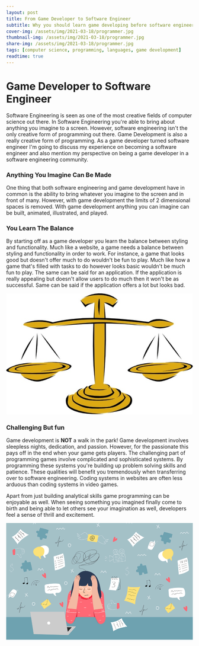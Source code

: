 ```yaml
---
layout: post
title: From Game Developer to Software Engineer
subtitle: Why you should learn game developing before software engineering
cover-img: /assets/img/2021-03-18/programmer.jpg
thumbnail-img: /assets/img/2021-03-18/programmer.jpg
share-img: /assets/img/2021-03-18/programmer.jpg
tags: [computer science, programming, languages, game development]
readtime: true
---
```


# Game Developer to Software Engineer

Software Engineering is seen as one of the most creative fields of computer science out there. In Software Engineering you're able to bring about anything you imagine to a screen. However, software engineering isn't the only creative form of programming out there. Game Development is also a really creative form of programming. As a game developer turned software engineer I'm going to discuss my experience on becoming a software engineer and also mention my perspective on being a game developer in a software engineering community.

### Anything You Imagine Can Be Made

One thing that both software engineering and game development have in common is the ability to bring whatever you imagine to the screen and in front of many. However, with game development the limits of 2 dimensional spaces is removed. With game development anything you can imagine can be built, animated, illustrated, and played.

### You Learn The Balance

By starting off as a game developer you learn the balance between styling and functionality. Much like a website, a game needs a balance between styling and functionality in order to work. For instance, a game that looks good but doesn't offer much to do wouldn't be fun to play. Much like how a game that's filled with tasks to do however looks basic wouldn't be much fun to play. The same can be said for an application. If the application is really appealing but doesn't allow users to do much then it won't be as successful. Same can be said if the application offers a lot but looks bad.

![api-model](/assets/img/2021-03-18/balance.jpg)

### Challenging But fun

Game development is **NOT** a walk in the park! Game development involves sleepless nights, dedication, and passion. However, for the passionate this pays off in the end when your game gets players. The challenging part of programming games involve complicated and sophisticated systems. By programming these systems you're building up problem solving skills and patience. These qualities will benefit you tremendously when transferring over to software engineering. Coding systems in websites are often less arduous than coding systems in video games.

Apart from just building analytical skills game programming can be enjoyable as well. When seeing something you imagined finally come to birth and being able to let others see your imagination as well, developers feel a sense of thrill and excitement.

![api-model](/assets/img/2021-03-18/stress.jpg)
